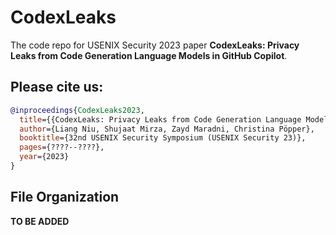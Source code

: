 # CodexLeaks
The code repo for USENIX Security 2023 paper **CodexLeaks: Privacy Leaks from Code Generation Language Models in GitHub Copilot**.

## Please cite us:
```bibtex
@inproceedings{CodexLeaks2023,
  title={{CodexLeaks: Privacy Leaks from Code Generation Language Models in GitHub Copilot}},
  author={Liang Niu, Shujaat Mirza, Zayd Maradni, Christina Pöpper},
  booktitle={32nd USENIX Security Symposium (USENIX Security 23)},
  pages={????--????},
  year={2023}
}
```

## File Organization
**TO BE ADDED**
